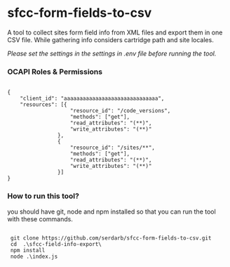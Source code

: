 # sfcc-form-fields-to-csv
A tool to collect sites form field info from XML files and export them in one CSV file. While gathering info considers cartridge path and site locales.

*Please set the settings in the settings in .env file before running the tool.*

### OCAPI Roles & Permissions

<pre><code>
{
    "client_id": "aaaaaaaaaaaaaaaaaaaaaaaaaaaaaa",
    "resources": [{
                    "resource_id": "/code_versions",
                    "methods": ["get"],
                    "read_attributes": "(**)",
                    "write_attributes": "(**)"
                },
                {
                    "resource_id": "/sites/**",
                    "methods": ["get"],
                    "read_attributes": "(**)",
                    "write_attributes": "(**)"
                }]
}
</code></pre>

 ### How to run this tool?
 
 you should have git, node and npm installed so that you can run the tool with these commands.
 
 <pre><code>
 git clone https://github.com/serdarb/sfcc-form-fields-to-csv.git
 cd  .\sfcc-field-info-export\
 npm install
 node .\index.js
 </code></pre>
 
